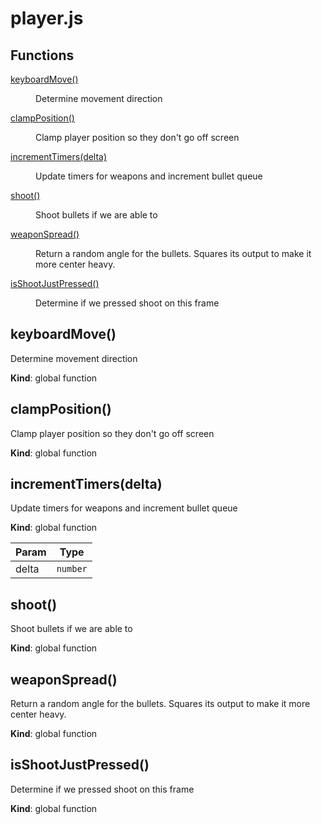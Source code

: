 # player.js
## Functions

<dl>
<dt><a href="#keyboardMove">keyboardMove()</a></dt>
<dd><p>Determine movement direction</p>
</dd>
<dt><a href="#clampPosition">clampPosition()</a></dt>
<dd><p>Clamp player position so they don&#39;t go off screen</p>
</dd>
<dt><a href="#incrementTimers">incrementTimers(delta)</a></dt>
<dd><p>Update timers for weapons and increment bullet queue</p>
</dd>
<dt><a href="#shoot">shoot()</a></dt>
<dd><p>Shoot bullets if we are able to</p>
</dd>
<dt><a href="#weaponSpread">weaponSpread()</a></dt>
<dd><p>Return a random angle for the bullets. Squares its output to make it more center heavy.</p>
</dd>
<dt><a href="#isShootJustPressed">isShootJustPressed()</a></dt>
<dd><p>Determine if we pressed shoot on this frame</p>
</dd>
</dl>

<a name="keyboardMove"></a>

## keyboardMove()
Determine movement direction

**Kind**: global function  
<a name="clampPosition"></a>

## clampPosition()
Clamp player position so they don't go off screen

**Kind**: global function  
<a name="incrementTimers"></a>

## incrementTimers(delta)
Update timers for weapons and increment bullet queue

**Kind**: global function  

| Param | Type |
| --- | --- |
| delta | <code>number</code> | 

<a name="shoot"></a>

## shoot()
Shoot bullets if we are able to

**Kind**: global function  
<a name="weaponSpread"></a>

## weaponSpread()
Return a random angle for the bullets. Squares its output to make it more center heavy.

**Kind**: global function  
<a name="isShootJustPressed"></a>

## isShootJustPressed()
Determine if we pressed shoot on this frame

**Kind**: global function  
